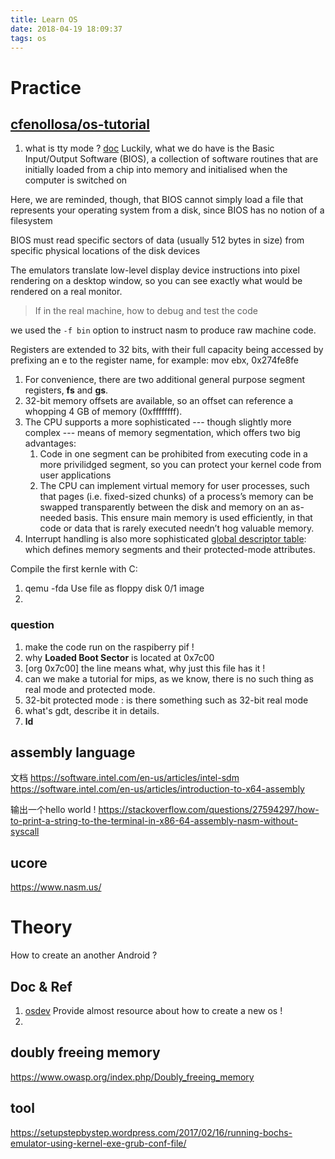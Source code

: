 ```yaml
---
title: Learn OS
date: 2018-04-19 18:09:37
tags: os
---
```


# Practice

## [cfenollosa/os-tutorial](https://github.com/cfenollosa/os-tutorial)
1. what is tty mode ?
[doc](http://www.cs.bham.ac.uk/~exr/lectures/opsys/10_11/lectures/os-dev.pdf)
Luckily, what we do have is the Basic Input/Output Software (BIOS), a collection of software routines that are
initially loaded from a chip into memory and initialised when the computer is switched on

Here, we are reminded, though, that BIOS cannot simply load a
file that represents your operating system from a disk, since BIOS has no notion of a filesystem

BIOS must read specific sectors of data (usually 512 bytes in size) from specific physical locations of the disk devices

The emulators translate low-level display device instructions into pixel rendering on
a desktop window, so you can see exactly what would be rendered on a real monitor.
> If in the real machine, how to debug and test the code 

we used the `-f bin` option to instruct nasm to produce raw machine code.

Registers are extended to 32 bits, with their full capacity being accessed by prefixing an e to the register name, for example: mov ebx, 0x274fe8fe
1. For convenience, there are two additional general purpose segment registers, **fs** and **gs**.
2. 32-bit memory offsets are available, so an offset can reference a whopping 4 GB of memory (0xffffffff).
3. The CPU supports a more sophisticated --- though slightly more complex ---
means of memory segmentation, which offers two big advantages:
    1. Code in one segment can be prohibited from executing code in a more privilidged segment, so you can protect your kernel code from user applications
    2. The CPU can implement virtual memory for user processes, such that pages
(i.e. fixed-sized chunks) of a process’s memory can be swapped transparently
between the disk and memory on an as-needed basis. This ensure main
memory is used efficiently, in that code or data that is rarely executed needn’t hog valuable memory.
4. Interrupt handling is also more sophisticated
[global descriptor table](https://en.wikibooks.org/wiki/X86_Assembly/Global_Descriptor_Table): which defines memory segments and their protected-mode attributes.


Compile the first kernle with C:
1. qemu -fda Use file as floppy disk 0/1 image
2. 



### question
1. make the code run on the raspiberry pif !
2. why **Loaded Boot Sector** is located at 0x7c00
3. [org 0x7c00] the line means what, why just this file has it !
4. can we make a tutorial for mips, as we know, there is no such thing as real mode and protected mode.
5. 32-bit protected mode : is there something such as 32-bit real mode 
6. what's gdt, describe it in details.
7. **ld** 


## assembly language
文档
https://software.intel.com/en-us/articles/intel-sdm
https://software.intel.com/en-us/articles/introduction-to-x64-assembly

输出一个hello world !
https://stackoverflow.com/questions/27594297/how-to-print-a-string-to-the-terminal-in-x86-64-assembly-nasm-without-syscall

## ucore
https://www.nasm.us/

# Theory
How to create an another Android ?

## Doc & Ref
1. [osdev](https://wiki.osdev.org/Main_Page) Provide almost resource about how to create a new os !
2. 

## doubly freeing memory
https://www.owasp.org/index.php/Doubly_freeing_memory

## tool
https://setupstepbystep.wordpress.com/2017/02/16/running-bochs-emulator-using-kernel-exe-grub-conf-file/
